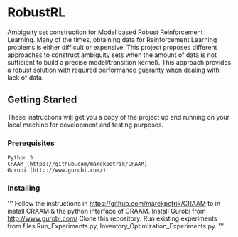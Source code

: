 # RobustRL

Ambiguity set construction for Model based Robust Reinforcement Learning. Many of the times, obtaining data for Reinforcement Learning problems is either difficult or expensive. This project proposes different approaches to construct ambiguity sets when the amount of data is not sufficient to build a precise model/transition kernel). This approach provides a robust solution with required performance guaranty when dealing with lack of data.

## Getting Started

These instructions will get you a copy of the project up and running on your local machine for development and testing purposes.

### Prerequisites

```
Python 3
CRAAM (https://github.com/marekpetrik/CRAAM)
Gurobi (http://www.gurobi.com/)
```

### Installing

'''
Follow the instructions in https://github.com/marekpetrik/CRAAM to in install CRAAM & the python interface of CRAAM.
Install Gurobi from http://www.gurobi.com/
Clone this repository. Run existing experiments from files Run_Experiments.py, Inventory_Optimization_Experiments.py.
'''

<!---
A step by step series of examples that tell you have to get a development env running

Say what the step will be

```
Give the example
```

And repeat

```
until finished
```

End with an example of getting some data out of the system or using it for a little demo

## Running the tests

Explain how to run the automated tests for this system

### Break down into end to end tests

Explain what these tests test and why

```
Give an example
```

### And coding style tests

Explain what these tests test and why

```
Give an example
```

## Deployment

Add additional notes about how to deploy this on a live system

## Built With

* [Dropwizard](http://www.dropwizard.io/1.0.2/docs/) - The web framework used
* [Maven](https://maven.apache.org/) - Dependency Management
* [ROME](https://rometools.github.io/rome/) - Used to generate RSS Feeds

## Contributing

Please read [CONTRIBUTING.md](https://gist.github.com/PurpleBooth/b24679402957c63ec426) for details on our code of conduct, and the process for submitting pull requests to us.

## Versioning

We use [SemVer](http://semver.org/) for versioning. For the versions available, see the [tags on this repository](https://github.com/your/project/tags). 

## Authors

* **Billie Thompson** - *Initial work* - [PurpleBooth](https://github.com/PurpleBooth)

See also the list of [contributors](https://github.com/your/project/contributors) who participated in this project.

## License

This project is licensed under the MIT License - see the [LICENSE.md](LICENSE.md) file for details

## Acknowledgments

* Hat tip to anyone who's code was used
* Inspiration
* etc
--->
